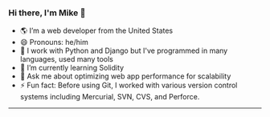 ### Hi there, I'm Mike 👋

- 🌎 I’m a web developer from the United States
- 😄 Pronouns: he/him
- 🐍 I work with Python and Django but I've programmed in many languages, used many tools
- 🌱 I’m currently learning Solidity
- 💬 Ask me about optimizing web app performance for scalability
- ⚡ Fun fact: Before using Git, I worked with various version control systems including Mercurial, SVN, CVS, and Perforce.
---

